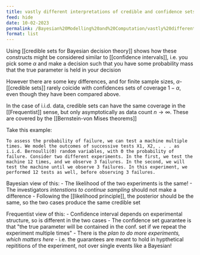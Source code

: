 ```yaml
---
title: vastly different interpretations of credible and confidence sets.md
feed: hide
date: 10-02-2023
permalink: /Bayesian%20Modelling%20and%20Computation/vastly%20different%20interpretations%20of%20credible%20and%20confidence%20sets.md
format: list
---
```



Using [[credible sets for Bayesian decision theory]] shows how these constructs might be considered similar to [[confidence intervals]], i.e. you pick some $\alpha$ and make a decision such that you have some probability mass that the true parameter is held in your decision

However there are some key differences, and for finite sample sizes, $\alpha$-[[credible sets]] rarely coicide with confidences sets of coverage $1-\alpha$, even though they have been compared above.

In the case of i.i.d. data, credible sets can have the same coverage in the [[Frequentist]] sense, but only asymptotically as data count $n\to\infty$. These are covered by the [[Bernstein-von Mises theorems]]

Take this example:

	To assess the probability of failure, we can test a machine multiple times. We model the outcomes of successive tests X1, X2, . . . as i.i.d. Bernoulli(Θ) random variables, with Θ the probability of failure. Consider two different experiments. In the first, we test the machine 12 times, and we observe 3 failures. In the second, we will test the machine until we observe 3 failures. In this experiment, we performed 12 tests as well, before observing 3 failures.

Bayesian view of this:
	- The likelihood of the two experiments is the same!
	- The investigators *intenstions to continue sampling* should not make a difference
	- Following the [[likelihood principle]], the posterior should be the same, so the two cases produce the same credible set

Frequentist view of this:
	- Confidence interval depends on experimental structure, so is different in the two cases
	- The confidence set guarantee is that "the true parameter will be contained in the conf. set if we repeat the experiment multiple times"
	- There is the *plan to do more experiments, which matters here*
	- i.e. the guarantees are meant to hold in hypthetical repititions of the experiment, not over single events like a Bayesian!